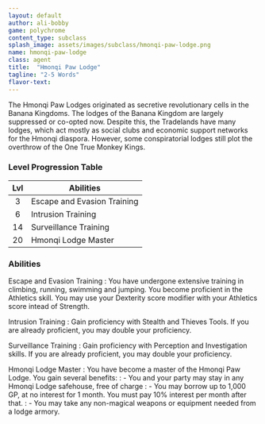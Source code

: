 ```yaml
---
layout: default
author: ali-bobby
game: polychrome
content_type: subclass
splash_image: assets/images/subclass/hmonqi-paw-lodge.png
name: hmonqi-paw-lodge
class: agent
title:  "Hmonqi Paw Lodge"
tagline: "2-5 Words"
flavor-text:
---
```


The Hmonqi Paw Lodges originated as secretive revolutionary cells in the Banana Kingdoms. The lodges of the Banana Kingdom are largely suppressed or co-opted now. Despite this, the Tradelands have many lodges, which act mostly as social clubs and economic support networks for the Hmonqi diaspora. However, some conspiratorial lodges still plot the overthrow of the One True Monkey Kings.

### Level Progression Table

|Lvl |	Abilities                 |
|:--:|----------------------------|
|3   |Escape and Evasion Training	|
|6   |Intrusion Training	        |
|14  |Surveillance Training	      |
|20  |Hmonqi Lodge Master	        |


### Abilities

Escape and Evasion Training
: You have undergone extensive training in climbing, running, swimming and jumping. You become proficient in the Athletics skill. You may use your Dexterity score modifier with your Athletics score intead of Strength.

Intrusion Training
: Gain proficiency with Stealth and Thieves Tools. If you are already proficient, you may double your proficiency.

Surveillance Training
: Gain proficiency with Perception and Investigation skills. If you are already proficient, you may double your proficiency.

Hmonqi Lodge Master
: You have become a master of the Hmonqi Paw Lodge. You gain several benefits:
: - You and your party may stay in any Hmonqi Lodge safehouse, free of charge
: - You may borrow up to 1,000 GP, at no interest for 1 month. You must pay 10% interest per month after that.
: - You may take any non-magical weapons or equipment needed from a lodge armory.
